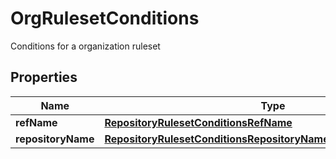 

# OrgRulesetConditions

Conditions for a organization ruleset

## Properties

| Name | Type | Description | Notes |
|------------ | ------------- | ------------- | -------------|
|**refName** | [**RepositoryRulesetConditionsRefName**](RepositoryRulesetConditionsRefName.md) |  |  [optional] |
|**repositoryName** | [**RepositoryRulesetConditionsRepositoryNameTargetRepositoryName**](RepositoryRulesetConditionsRepositoryNameTargetRepositoryName.md) |  |  [optional] |



